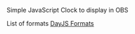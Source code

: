 Simple JavaScript Clock to display in OBS

List of formats [DayJS Formats](https://day.js.org/docs/en/display/format) 